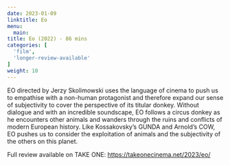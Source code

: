 ```yaml
---
date: 2023-01-09
linktitle: Eo
menu:
  main:
title: Eo (2022) - 86 mins
categories: [
  'film',
  'longer-review-available'
]
weight: 10
---
```


EO directed by Jerzy Skolimowski uses the language of cinema to push us to empathise with a non-human protagonist and therefore expand our sense of subjectivity to cover the perspective of its titular donkey. Without dialogue and with an incredible soundscape, EO follows a circus donkey as he encounters other animals and wanders through the ruins and conflicts of modern European history. Like Kossakovsky’s GUNDA and Arnold’s COW, EO pushes us to consider the exploitation of animals and the subjectivity of the others on this planet. 

Full review available on TAKE ONE: https://takeonecinema.net/2023/eo/